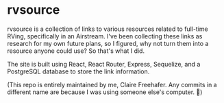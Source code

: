 # rvsource

rvsource is a collection of links to various resources related to full-time RVing, specifically in an Airstream. I've been collecting these links as research for my own future plans, so I figured, why not turn them into a resource anyone could use? So that's what I did.

The site is built using React, React Router, Express, Sequelize, and a PostgreSQL database to store the link information.

(This repo is entirely maintained by me, Claire Freehafer. Any commits in a different name are because I was using someone else's computer. 🙂)
